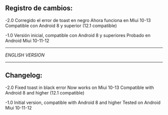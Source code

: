 ## Registro de cambios:

-2.0
	Corregido el error de toast en negro
	Ahora funciona en Miui 10-13
	Compatible con Android 8 y superior (12.1 compatible)

-1.0
    Versión inicial, compatible con Android 8 y superiores
    Probado en Android Miui 10-11-12
	
---

*ENGLISH VERSION*

---

## Changelog:

-2.0
	Fixed toast in black error
	Now works on Miui 10-13
	Compatible with Android 8 and higher (12.1 compatible)

-1.0 
    Initial version, compatible with Android 8 and higher
    Tested on Android Miui 10-11-12
